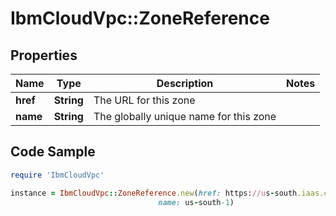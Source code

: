 # IbmCloudVpc::ZoneReference

## Properties

Name | Type | Description | Notes
------------ | ------------- | ------------- | -------------
**href** | **String** | The URL for this zone | 
**name** | **String** | The globally unique name for this zone | 

## Code Sample

```ruby
require 'IbmCloudVpc'

instance = IbmCloudVpc::ZoneReference.new(href: https://us-south.iaas.cloud.ibm.com/v1/regions/us-south/zones/us-south-1,
                                 name: us-south-1)
```


